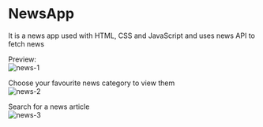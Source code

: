 # NewsApp
It is a news app used with HTML, CSS and JavaScript and uses news API to fetch news  

  Preview:  
  ![news-1](https://github.com/ps28gh/NewsApp/assets/85683350/a9a9bcf7-0ad5-4bc7-8b13-3fc50937b301)  

    
  Choose your favourite news category to view them  
  ![news-2](https://github.com/ps28gh/NewsApp/assets/85683350/c3a90281-4701-48a7-8188-46cf84045863)   

    
  Search for a news article  
  ![news-3](https://github.com/ps28gh/NewsApp/assets/85683350/c94403fb-d394-421e-ab7e-2ff07ccfbcc5)

